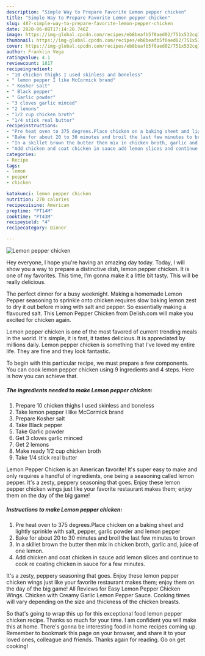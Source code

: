 ```yaml
---
description: "Simple Way to Prepare Favorite Lemon pepper chicken"
title: "Simple Way to Prepare Favorite Lemon pepper chicken"
slug: 487-simple-way-to-prepare-favorite-lemon-pepper-chicken
date: 2020-06-08T17:14:20.746Z
image: https://img-global.cpcdn.com/recipes/eb8beafb5f0aed02/751x532cq70/lemon-pepper-chicken-recipe-main-photo.jpg
thumbnail: https://img-global.cpcdn.com/recipes/eb8beafb5f0aed02/751x532cq70/lemon-pepper-chicken-recipe-main-photo.jpg
cover: https://img-global.cpcdn.com/recipes/eb8beafb5f0aed02/751x532cq70/lemon-pepper-chicken-recipe-main-photo.jpg
author: Franklin Vega
ratingvalue: 4.1
reviewcount: 1817
recipeingredient:
- "10 chicken thighs I used skinless and boneless"
- " lemon pepper I like McCormick brand"
- " Kosher salt"
- " Black pepper"
- " Garlic powder"
- "3 cloves garlic minced"
- "2 lemons"
- "1/2 cup chicken broth"
- "1/4 stick real butter"
recipeinstructions:
- "Pre heat oven to 375 degrees.Place chicken on a baking sheet and lightly sprinkle with salt, pepper, garlic powder and lemon pepper"
- "Bake for about 20 to 30 minutes and broil the last few minutes to brown"
- "In a skillet brown the butter then mix in chicken broth, garlic and, juice of one lemon."
- "Add chicken and coat chicken in sauce add lemon slices and continue to cook re coating chicken in sauce for a few minutes."
categories:
- Recipe
tags:
- lemon
- pepper
- chicken

katakunci: lemon pepper chicken 
nutrition: 270 calories
recipecuisine: American
preptime: "PT14M"
cooktime: "PT43M"
recipeyield: "4"
recipecategory: Dinner

---
```



![Lemon pepper chicken](https://img-global.cpcdn.com/recipes/eb8beafb5f0aed02/751x532cq70/lemon-pepper-chicken-recipe-main-photo.jpg)

Hey everyone, I hope you're having an amazing day today. Today, I will show you a way to prepare a distinctive dish, lemon pepper chicken. It is one of my favorites. This time, I'm gonna make it a little bit tasty. This will be really delicious.

The perfect dinner for a busy weeknight. Making a homemade Lemon Pepper seasoning to sprinkle onto chicken requires slow baking lemon zest to dry it out before mixing with salt and pepper. So essentially making a flavoured salt. This Lemon Pepper Chicken from Delish.com will make you excited for chicken again.

Lemon pepper chicken is one of the most favored of current trending meals in the world. It's simple, it is fast, it tastes delicious. It is appreciated by millions daily. Lemon pepper chicken is something that I've loved my entire life. They are fine and they look fantastic.


To begin with this particular recipe, we must prepare a few components. You can cook lemon pepper chicken using 9 ingredients and 4 steps. Here is how you can achieve that.

<!--inarticleads1-->

##### The ingredients needed to make Lemon pepper chicken:

1. Prepare 10 chicken thighs I used skinless and boneless
1. Take  lemon pepper I like McCormick brand
1. Prepare  Kosher salt
1. Take  Black pepper
1. Take  Garlic powder
1. Get 3 cloves garlic minced
1. Get 2 lemons
1. Make ready 1/2 cup chicken broth
1. Take 1/4 stick real butter


Lemon Pepper Chicken is an American favorite! It&#39;s super easy to make and only requires a handful of ingredients, one being a seasoning called lemon pepper. It&#39;s a zesty, peppery seasoning that goes. Enjoy these lemon pepper chicken wings just like your favorite restaurant makes them; enjoy them on the day of the big game! 

<!--inarticleads2-->

##### Instructions to make Lemon pepper chicken:

1. Pre heat oven to 375 degrees.Place chicken on a baking sheet and lightly sprinkle with salt, pepper, garlic powder and lemon pepper
1. Bake for about 20 to 30 minutes and broil the last few minutes to brown
1. In a skillet brown the butter then mix in chicken broth, garlic and, juice of one lemon.
1. Add chicken and coat chicken in sauce add lemon slices and continue to cook re coating chicken in sauce for a few minutes.


It&#39;s a zesty, peppery seasoning that goes. Enjoy these lemon pepper chicken wings just like your favorite restaurant makes them; enjoy them on the day of the big game! All Reviews for Easy Lemon Pepper Chicken Wings. Chicken with Creamy Garlic Lemon Pepper Sauce. Cooking times will vary depending on the size and thickness of the chicken breasts. 

So that's going to wrap this up for this exceptional food lemon pepper chicken recipe. Thanks so much for your time. I am confident you will make this at home. There's gonna be interesting food in home recipes coming up. Remember to bookmark this page on your browser, and share it to your loved ones, colleague and friends. Thanks again for reading. Go on get cooking!
